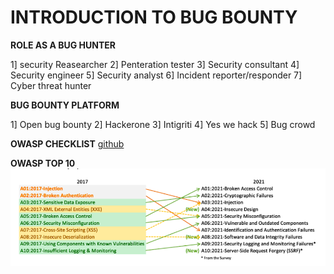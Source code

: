 # INTRODUCTION TO BUG BOUNTY 


**ROLE AS A BUG HUNTER**

1] security Reasearcher
2] Penteration tester
3] Security consultant
4] Security engineer
5] Security analyst
6] Incident reporter/responder
7] Cyber threat hunter


**BUG BOUNTY PLATFORM**

1] Open bug bounty
2] Hackerone
3] Intigriti
4] Yes we hack
5] Bug crowd

**OWASP CHECKLIST**
[github](https://github.com/0xRadi/OWASP-Web-Checklist)

**OWASP TOP 10**
![owasp](image.png)
